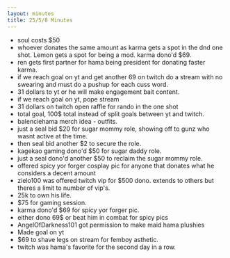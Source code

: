 ```yaml
---
layout: minutes
title: 25/5/8 Minutes
---
```

* soul costs $50
* whoever donates the same amount as karma gets a spot in the dnd one shot. Lemon gets a spot for being a mod. karma dono'd $69. 
* ren gets first partner for hama being president for donating faster karma.
* if we reach goal on yt and get another 69 on twitch do a stream with no swearing and must do a pushup for each cuss word.
* 31 dollars to yt or he will make engagement bait content.
* if we reach goal on yt, pope stream
* 31 dollars on twitch open raffle for rando in the one shot
* total goal, 100$ total instead of split goals between yt and twitch.
* balenciehama merch idea - outfits. 
* just a seal bid $20 for sugar mommy role, showing off to gunz who wasnt active at the time.
* then seal bid another $2 to secure the role.
* kagekao gaming dono'd $50 for sugar daddy role.
* just a seal dono'd another $50 to reclaim the sugar mommy role.
* offered spicy yor forger cosplay pic for anyone that donates what he considers a decent amount
* zielo100 was offered twitch vip for $500 dono. extends to others but theres a limit to number of vip's.
* 25k to own his life.
* $75 for gaming session.
* karma dono'd $69 for spicy yor forger pic.
* either dono 69$ or beat him in combat for spicy pics
* AngelOfDarkness101 got permission to make maid hama plushies
* Made goal on yt
* $69 to shave legs on stream for femboy asthetic.
* twitch was hama's favorite for the second day in a row.
